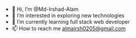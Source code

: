 - 👋 Hi, I’m @Md-Irshad-Alam
- 👀 I’m interested in exploring new technologies 
- 🌱 I’m currently learning full stack web developer 
- 📫 How to reach me almairsh0205@gmail.com

<!---
Md-Irshad-Alam/Md-Irshad-Alam is a ✨ special ✨ repository because its `README.md` (this file) appears on your GitHub profile.
You can click the Preview link to take a look at your changes.
--->
